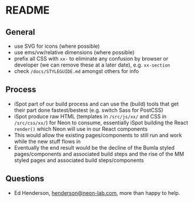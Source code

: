 # README

## General

- use SVG for icons (where possible)
- use ems/vw/relative dimensions (where possible)
- prefix all CSS with `xx-` to eliminate any confusion by browser or developer (we can remove these at a later date), e.g. `xx-section`
- check `/docs/STYLEGUIDE.md` amongst others for info

## Process

- iSpot part of our build process and can use the (build) tools that get their part done fastest/bestest (e.g. switch Sass for PostCSS)
- iSpot produce raw HTML (templates in `/src/js/xx/` and CSS in `/src/css/xx/`) for Neon to consume, essentially iSpot building the React `render()` which Neon will use in our React components
- This would allow the existing pages/components to still run and work while the new stuff flows in
- Eventually the end result would be the decline of the Bumla styled pages/components and associated build steps and the rise of the MM styled pages and associated build steps/components

## Questions

- Ed Henderson, henderson@neon-lab.com, more than happy to help.
